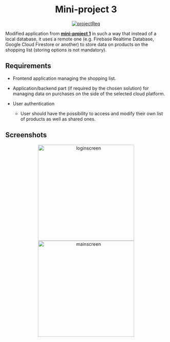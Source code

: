<div align="center">
<h1>Mini-project 3</h1>
</div>

<div align="center">

[![projectReq](https://img.shields.io/badge/Requirements-in_Polish-purple)](https://github.com/mbednarek98/School-Projects/blob/master/SMB/SMB3/assets/mini-projekt3.pdf)
</div>

Modified application from **[mini-project 1](https://github.com/mbednarek98/School-Projects/blob/master/SMB/SMB1)** in such a way that instead of a local database, it uses a remote one (e.g. Firebase Realtime Database, Google Cloud Firestore or another) to store data on products on the shopping list (storing options is not mandatory).

## Requirements

- Frontend application managing the shopping list.

- Application/backend part (if required by the chosen solution) for managing data on purchases on the side of the selected cloud platform.

- User authentication
    - User should have the possibility to access and modify their own list of products as well as shared ones.

## Screenshots

<div align = "center">
<picture>
    <source height="300px" srcset="https://github.com/mbednarek98/School-Projects/blob/master/SMB/SMB3/assets/loginscreen.png">
    <img alt="loginscreen" height="300px" srcset="https://github.com/mbednarek98/School-Projects/blob/master/SMB/SMB1/assets/loginscreen.png">
</picture>
<picture>
    <source height="300px" srcset="https://github.com/mbednarek98/School-Projects/blob/master/SMB/SMB1/assets/newmainscreen.png">
    <img alt="mainscreen" height="300px" srcset="https://github.com/mbednarek98/School-Projects/blob/master/SMB/SMB1/assets/newmainscreen.png">
</picture>

</div>